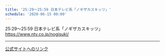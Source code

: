 ```yaml
---
title: '25:29～25:59 日本テレビ系「ノギザカスキッツ」'
schedule: '2020-06-15 00:00'
---
```


<div id="detailBody"> <p>  25:29～25:59 日本テレビ系「ノギザカスキッツ」  <br/>  <a href="https://www.ntv.co.jp/nogisuki/" target="_blank" title="https://www.ntv.co.jp/nogisuki/">   https://www.ntv.co.jp/nogisuki/  </a> </p></div>

---
[公式サイトへのリンク]('http://www.nogizaka46.com/schedule/2020/06/056444.php?member=mio-yakubo&category=&monthly=202006')